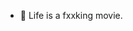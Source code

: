 - 👋 Life is a fxxking movie.

<!---
Starry54/Starry54 is a ✨ special ✨ repository because its `README.md` (this file) appears on your GitHub profile.
You can click the Preview link to take a look at your changes.
--->
